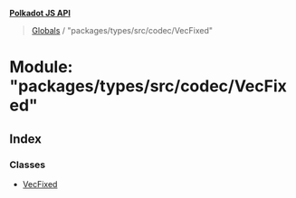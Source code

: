 **[Polkadot JS API](../README.md)**

> [Globals](../globals.md) / "packages/types/src/codec/VecFixed"

# Module: "packages/types/src/codec/VecFixed"

## Index

### Classes

* [VecFixed](../classes/_packages_types_src_codec_vecfixed_.vecfixed.md)

